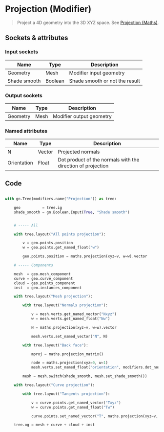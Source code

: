# Projection (Modifier)

> Project a 4D geometry into the 3D XYZ space. See [Projection (Maths)](projection.md).

## Sockets & attributes

### Input sockets

| Name         | Type        | Description                                                           |
| ------------ | ----------- | --------------------------------------------------------------------- |
| Geometry     | Mesh        | Modifier input geometry                                               |
| Shade smooth | Boolean     | Shade smooth or not the result                                        |

### Output sockets

| Name        | Type        | Description                                                           |
| ----------- | ----------- | --------------------------------------------------------------------- |
| Geometry    | Mesh        | Modifier output geometry                                              |

### Named attributes

| Name        | Type        | Description                                                           |
| ----------- | ----------- | --------------------------------------------------------------------- |
| N           | Vector      | Projected normals                                                     |
| Orientation | Float       | Dot product of the normals with the direction of projection           |

## Code

``` python

with gn.Tree(modifiers.name("Projection")) as tree:

    geo          = tree.ig
    shade_smooth = gn.Boolean.Input(True, "Shade smooth")


    # ----- All

    with tree.layout("All points projection"):

        v = geo.points.position
        w = geo.points.get_named_float("w")

        geo.points.position = maths.projection(xyz=v, w=w).vector

    # ----- Components

    mesh  = geo.mesh_component
    curve = geo.curve_component
    cloud = geo.points_component
    inst  = geo.instances_component

    with tree.layout("Mesh projection"):

        with tree.layout("Normals projection"):

            v = mesh.verts.get_named_vector("Nxyz")
            w = mesh.verts.get_named_float("Nw")

            N = maths.projection(xyz=v, w=w).vector

            mesh.verts.set_named_vector("N", N)

        with tree.layout("Back face"):

            mproj = maths.projection_matrix()

            node = maths.projection(xyz=0, w=1)
            mesh.verts.set_named_float("orientation", modifiers.dot_normal(geometry=mesh, xyz=mproj.dir_xyz, w=mproj.dir_w).dot)

        mesh = mesh.switch(shade_smooth, mesh.set_shade_smooth())

    with tree.layout("Curve projection"):

        with tree.layout("Tangents projection"):

            v = curve.points.get_named_vector("Txyz")
            w = curve.points.get_named_float("Tw")

            curve.points.set_named_vector("T", maths.projection(xyz=v, w=w).vector)

    tree.og = mesh + curve + cloud + inst



```
